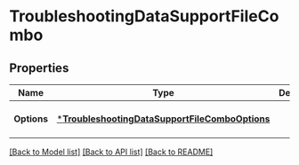 # TroubleshootingDataSupportFileCombo

## Properties
Name | Type | Description | Notes
------------ | ------------- | ------------- | -------------
**Options** | [***TroubleshootingDataSupportFileComboOptions**](Troubleshooting_Data_SupportFileCombo_options.md) |  | [optional] [default to null]

[[Back to Model list]](../README.md#documentation-for-models) [[Back to API list]](../README.md#documentation-for-api-endpoints) [[Back to README]](../README.md)

